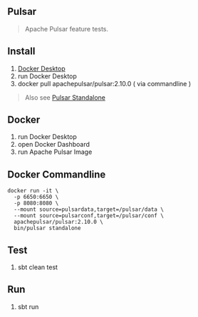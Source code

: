 Pulsar
------
>Apache Pulsar feature tests.

Install
-------
1. [Docker Desktop](https://www.docker.com/products/docker-desktop/)
2. run Docker Desktop
3. docker pull apachepulsar/pulsar:2.10.0 ( via commandline )
>Also see [Pulsar Standalone](https://pulsar.apache.org/docs/getting-started-standalone/)

Docker
------
1. run Docker Desktop
2. open Docker Dashboard
3. run Apache Pulsar Image

Docker Commandline
------------------
```
docker run -it \
  -p 6650:6650 \
  -p 8080:8080 \
  --mount source=pulsardata,target=/pulsar/data \
  --mount source=pulsarconf,target=/pulsar/conf \
  apachepulsar/pulsar:2.10.0 \
  bin/pulsar standalone
```

Test
----
1. sbt clean test

Run
---
1. sbt run